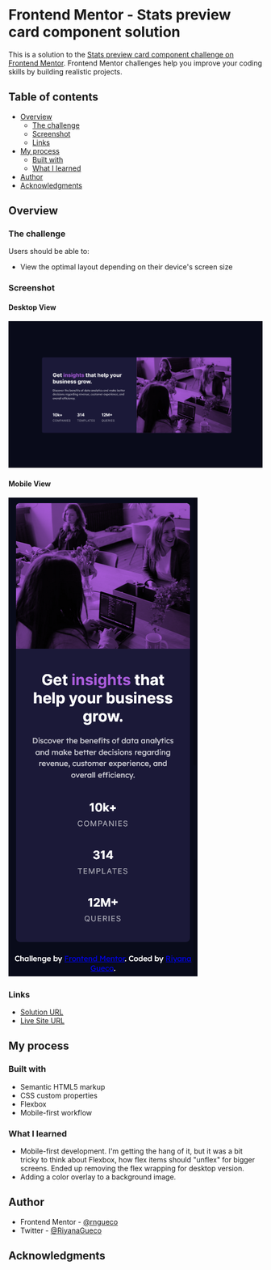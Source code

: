 # Frontend Mentor - Stats preview card component solution

This is a solution to the [Stats preview card component challenge on Frontend Mentor](https://www.frontendmentor.io/challenges/stats-preview-card-component-8JqbgoU62). Frontend Mentor challenges help you improve your coding skills by building realistic projects. 

## Table of contents

- [Overview](#overview)
  - [The challenge](#the-challenge)
  - [Screenshot](#screenshot)
  - [Links](#links)
- [My process](#my-process)
  - [Built with](#built-with)
  - [What I learned](#what-i-learned)
- [Author](#author)
- [Acknowledgments](#acknowledgments)

## Overview

### The challenge

Users should be able to:

- View the optimal layout depending on their device's screen size

### Screenshot

#### Desktop View

![](images/screenshot-desktop.png)

#### Mobile View

![](images/screenshot-mobile.png)

### Links

- [Solution URL](https://your-solution-url.com)
- [Live Site URL](https://your-live-site-url.com)

## My process

### Built with

- Semantic HTML5 markup
- CSS custom properties
- Flexbox
- Mobile-first workflow

### What I learned

- Mobile-first development. I'm getting the hang of it, but it was a bit tricky to think about Flexbox, how flex items should "unflex" for bigger screens. Ended up removing the flex wrapping for desktop version.
- Adding a color overlay to a background image.

## Author

- Frontend Mentor - [@rngueco](https://www.frontendmentor.io/profile/rngueco)
- Twitter - [@RiyanaGueco](https://www.twitter.com/RiyanaGueco)

## Acknowledgments